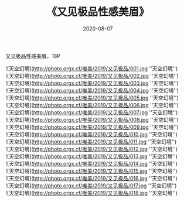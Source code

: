 ﻿---
layout: post
title:  《又见极品性感美眉》
date:   2020-08-07
img: http://photo.orgx.cf/唯美/2019/又见极品/000.jpg
tags: [美女, 性感, 泳衣]
---

又见极品性感美眉，18P

![天空幻境](http://photo.orgx.cf/唯美/2019/又见极品/001.jpg ''天空幻境'') <br>
![天空幻境](http://photo.orgx.cf/唯美/2019/又见极品/002.jpg ''天空幻境'') <br>
![天空幻境](http://photo.orgx.cf/唯美/2019/又见极品/003.jpg ''天空幻境'') <br>
![天空幻境](http://photo.orgx.cf/唯美/2019/又见极品/004.jpg ''天空幻境'') <br>
![天空幻境](http://photo.orgx.cf/唯美/2019/又见极品/005.jpg ''天空幻境'') <br>
![天空幻境](http://photo.orgx.cf/唯美/2019/又见极品/006.jpg ''天空幻境'') <br>
![天空幻境](http://photo.orgx.cf/唯美/2019/又见极品/007.jpg ''天空幻境'') <br>
![天空幻境](http://photo.orgx.cf/唯美/2019/又见极品/008.jpg ''天空幻境'') <br>
![天空幻境](http://photo.orgx.cf/唯美/2019/又见极品/009.jpg ''天空幻境'') <br>
![天空幻境](http://photo.orgx.cf/唯美/2019/又见极品/010.jpg ''天空幻境'') <br>
![天空幻境](http://photo.orgx.cf/唯美/2019/又见极品/011.jpg ''天空幻境'') <br>
![天空幻境](http://photo.orgx.cf/唯美/2019/又见极品/012.jpg ''天空幻境'') <br>
![天空幻境](http://photo.orgx.cf/唯美/2019/又见极品/013.jpg ''天空幻境'') <br>
![天空幻境](http://photo.orgx.cf/唯美/2019/又见极品/014.jpg ''天空幻境'') <br>
![天空幻境](http://photo.orgx.cf/唯美/2019/又见极品/015.jpg ''天空幻境'') <br>
![天空幻境](http://photo.orgx.cf/唯美/2019/又见极品/016.jpg ''天空幻境'') <br>
![天空幻境](http://photo.orgx.cf/唯美/2019/又见极品/017.jpg ''天空幻境'') <br>
![天空幻境](http://photo.orgx.cf/唯美/2019/又见极品/018.jpg ''天空幻境'') <br>
